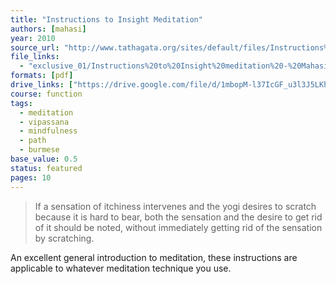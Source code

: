 ```yaml
---
title: "Instructions to Insight Meditation"
authors: [mahasi]
year: 2010
source_url: "http://www.tathagata.org/sites/default/files/Instructions%20to%20Insight%20meditation%20-%20Mahasi%20Sayadaw.pdf"
file_links:
  - "exclusive_01/Instructions%20to%20Insight%20meditation%20-%20Mahasi%20Sayadaw.pdf"
formats: [pdf]
drive_links: ["https://drive.google.com/file/d/1mbopM-l37IcGF_u3l3J5LKhIiZWicgM8/view?usp=drivesdk"]
course: function
tags:
  - meditation
  - vipassana
  - mindfulness
  - path
  - burmese
base_value: 0.5
status: featured
pages: 10
---
```


>  If a sensation of itchiness intervenes and the yogi desires to scratch because it is hard to bear, both the sensation and the desire to get rid of it should be noted, without immediately getting rid of the sensation by scratching.

An excellent general introduction to meditation, these instructions are applicable to whatever meditation technique you use.
